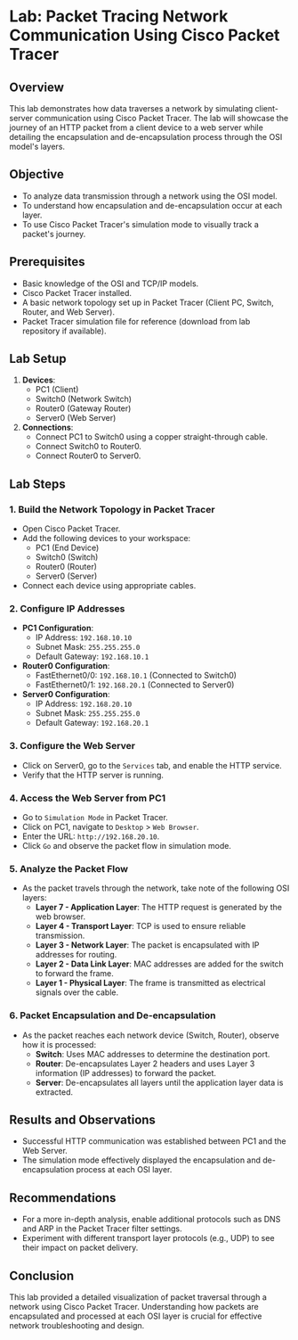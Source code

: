 # Lab: Packet Tracing Network Communication Using Cisco Packet Tracer

## Overview
This lab demonstrates how data traverses a network by simulating client-server communication using Cisco Packet Tracer. The lab will showcase the journey of an HTTP packet from a client device to a web server while detailing the encapsulation and de-encapsulation process through the OSI model's layers.

## Objective
- To analyze data transmission through a network using the OSI model.
- To understand how encapsulation and de-encapsulation occur at each layer.
- To use Cisco Packet Tracer's simulation mode to visually track a packet's journey.

## Prerequisites
- Basic knowledge of the OSI and TCP/IP models.
- Cisco Packet Tracer installed.
- A basic network topology set up in Packet Tracer (Client PC, Switch, Router, and Web Server).
- Packet Tracer simulation file for reference (download from lab repository if available).

## Lab Setup
1. **Devices**:
   - PC1 (Client)
   - Switch0 (Network Switch)
   - Router0 (Gateway Router)
   - Server0 (Web Server)
2. **Connections**:
   - Connect PC1 to Switch0 using a copper straight-through cable.
   - Connect Switch0 to Router0.
   - Connect Router0 to Server0.

## Lab Steps

### 1. Build the Network Topology in Packet Tracer
   - Open Cisco Packet Tracer.
   - Add the following devices to your workspace:
     - PC1 (End Device)
     - Switch0 (Switch)
     - Router0 (Router)
     - Server0 (Server)
   - Connect each device using appropriate cables.

### 2. Configure IP Addresses
   - **PC1 Configuration**:
     - IP Address: `192.168.10.10`
     - Subnet Mask: `255.255.255.0`
     - Default Gateway: `192.168.10.1`
   - **Router0 Configuration**:
     - FastEthernet0/0: `192.168.10.1` (Connected to Switch0)
     - FastEthernet0/1: `192.168.20.1` (Connected to Server0)
   - **Server0 Configuration**:
     - IP Address: `192.168.20.10`
     - Subnet Mask: `255.255.255.0`
     - Default Gateway: `192.168.20.1`

### 3. Configure the Web Server
   - Click on Server0, go to the `Services` tab, and enable the HTTP service.
   - Verify that the HTTP server is running.

### 4. Access the Web Server from PC1
   - Go to `Simulation Mode` in Packet Tracer.
   - Click on PC1, navigate to `Desktop` > `Web Browser`.
   - Enter the URL: `http://192.168.20.10`.
   - Click `Go` and observe the packet flow in simulation mode.

### 5. Analyze the Packet Flow
   - As the packet travels through the network, take note of the following OSI layers:
     - **Layer 7 - Application Layer**: The HTTP request is generated by the web browser.
     - **Layer 4 - Transport Layer**: TCP is used to ensure reliable transmission.
     - **Layer 3 - Network Layer**: The packet is encapsulated with IP addresses for routing.
     - **Layer 2 - Data Link Layer**: MAC addresses are added for the switch to forward the frame.
     - **Layer 1 - Physical Layer**: The frame is transmitted as electrical signals over the cable.

### 6. Packet Encapsulation and De-encapsulation
   - As the packet reaches each network device (Switch, Router), observe how it is processed:
     - **Switch**: Uses MAC addresses to determine the destination port.
     - **Router**: De-encapsulates Layer 2 headers and uses Layer 3 information (IP addresses) to forward the packet.
     - **Server**: De-encapsulates all layers until the application layer data is extracted.

## Results and Observations
- Successful HTTP communication was established between PC1 and the Web Server.
- The simulation mode effectively displayed the encapsulation and de-encapsulation process at each OSI layer.

## Recommendations
- For a more in-depth analysis, enable additional protocols such as DNS and ARP in the Packet Tracer filter settings.
- Experiment with different transport layer protocols (e.g., UDP) to see their impact on packet delivery.

## Conclusion
This lab provided a detailed visualization of packet traversal through a network using Cisco Packet Tracer. Understanding how packets are encapsulated and processed at each OSI layer is crucial for effective network troubleshooting and design.
